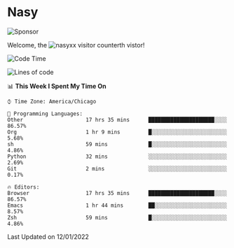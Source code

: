 # Nasy

<!--
<p align="center">
<img height="200" src="https://github-readme-stats.vercel.app/api?username=nasyxx&count_private=true&show_icons=true&theme=dracula&include_all_commits=true"/>
<img height="200" src="https://github-readme-stats.vercel.app/api/top-langs/?username=nasyxx&theme=dracula&hide=html,jupyter+notebook&count_private=true&show_icons=true"/>
</p>

  
----------------
-->

![Sponsor](https://img.shields.io/static/v1.svg?label=Sponsor&message=%E2%9D%A4&logo=GitHub&style=flat&color=pink)
 
Welcome, the ![nasyxx visitor counter](https://count.getloli.com/get/@nasyxx?theme=rule34)th vistor!
 
<!--START_SECTION:waka-->
![Code Time](http://img.shields.io/badge/Code%20Time-1%2C709%20hrs%2014%20mins-blue)

![Lines of code](https://img.shields.io/badge/From%20Hello%20World%20I%27ve%20Written-5%20Million%20lines%20of%20code-blue)

📊 **This Week I Spent My Time On** 

```text
⌚︎ Time Zone: America/Chicago

💬 Programming Languages: 
Other                    17 hrs 35 mins      █████████████████████░░░░   86.57% 
Org                      1 hr 9 mins         █░░░░░░░░░░░░░░░░░░░░░░░░   5.68% 
sh                       59 mins             █░░░░░░░░░░░░░░░░░░░░░░░░   4.86% 
Python                   32 mins             ░░░░░░░░░░░░░░░░░░░░░░░░░   2.69% 
Git                      2 mins              ░░░░░░░░░░░░░░░░░░░░░░░░░   0.17%

🔥 Editors: 
Browser                  17 hrs 35 mins      █████████████████████░░░░   86.57% 
Emacs                    1 hr 44 mins        ██░░░░░░░░░░░░░░░░░░░░░░░   8.57% 
Zsh                      59 mins             █░░░░░░░░░░░░░░░░░░░░░░░░   4.86%

```


 Last Updated on 12/01/2022
<!--END_SECTION:waka-->

<!-- ![visitors](https://visitor-badge.laobi.icu/badge?page_id=nasyxx.nasyxx) -->
